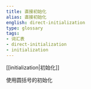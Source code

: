 ```yaml
---
title: 直接初始化
alias: 直接初始化
english: direct-initialization
type: glossary
tags:
- 词汇表
- direct-initialization
- initialization
---
```

[[initialization|初始化]]

使用圆括号的初始化
